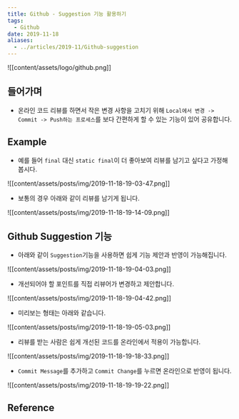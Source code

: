 ```yaml
---
title: Github - Suggestion 기능 활용하기
tags:
  - Github
date: 2019-11-18
aliases: 
  - ../articles/2019-11/Github-suggestion
---
```

![[content/assets/logo/github.png]]

## 들어가며
- 온라인 코드 리뷰를 하면서 작은 변경 사항을 고치기 위해 `Local에서 변경 -> Commit -> Push하는 프로세스`를 보다 간편하게 할 수 있는 기능이 있어 공유합니다.

## Example
- 예를 들어 `final` 대신 `static final`이 더 좋아보여 리뷰를 남기고 싶다고 가정해 봅시다.

![[content/assets/posts/img/2019-11-18-19-03-47.png]]

- 보통의 경우 아래와 같이 리뷰를 남기게 됩니다.

![[content/assets/posts/img/2019-11-18-19-14-09.png]]


## Github Suggestion 기능
- 아래와 같이 `Suggestion`기능을 사용하면 쉽게 기능 제안과 반영이 가능해집니다.

![[content/assets/posts/img/2019-11-18-19-04-03.png]]

- 개선되어야 할 포인트를 직접 리뷰어가 변경하고 제안합니다.

![[content/assets/posts/img/2019-11-18-19-04-42.png]]

- 미리보는 형태는 아래와 같습니다.

![[content/assets/posts/img/2019-11-18-19-05-03.png]]

- 리뷰를 받는 사람은 쉽게 개선된 코드를 온라인에서 적용이 가능합니다.

![[content/assets/posts/img/2019-11-18-19-18-33.png]]

- `Commit Message`를 추가하고 `Commit Change`를 누르면 온라인으로 반영이 됩니다.

![[content/assets/posts/img/2019-11-18-19-19-22.png]]

## Reference
